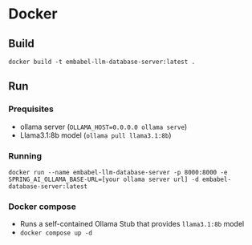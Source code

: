 # Docker

## Build
`docker build -t embabel-llm-database-server:latest .`

## Run

### Prequisites
- ollama server (`OLLAMA_HOST=0.0.0.0 ollama serve`)
- Llama3.1:8b model (`ollama pull llama3.1:8b`)

### Running
`docker run --name embabel-llm-database-server -p 8000:8000 -e SPRING_AI_OLLAMA_BASE-URL=[your ollama server url] -d embabel-database-server:latest`

### Docker compose
- Runs a self-contained Ollama Stub that provides `llama3.1:8b` model
- `docker compose up -d`

